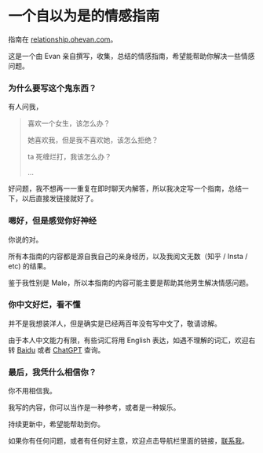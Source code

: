 # 一个自以为是的情感指南

指南在 [relationship.ohevan.com](https://relationship.ohevan.com)。

这是一个由 Evan 亲自撰写，收集，总结的情感指南，希望能帮助你解决一些情感问题。

### 为什么要写这个鬼东西？

有人问我，

> 喜欢一个女生，该怎么办？
>
> 她喜欢我，但是我不喜欢她，该怎么拒绝？
>
> ta 死缠烂打，我该怎么办？
>
> ...

好问题，我不想再一一重复在即时聊天内解答，所以我决定写一个指南，总结一下，以后直接发链接就好了。

### 嗯好，但是感觉你好神经

你说的对。

所有本指南的内容都是源自我自己的亲身经历，以及我阅文无数（知乎 / Insta / etc) 的结果。

鉴于我性别是 Male，所以本指南的内容可能主要是帮助其他男生解决情感问题。

### 你中文好烂，看不懂

并不是我想装洋人，但是确实是已经两百年没有写中文了，敬请谅解。

由于本人中文能力有限，有些词汇将用 English 表达，如遇不理解的词汇，欢迎右转 [Baidu](https://www.baidu.com) 或者 [ChatGPT](https://chatgpt.com) 查询。

### 最后，我凭什么相信你？

你不用相信我。

我写的内容，你可以当作是一种参考，或者是一种娱乐。

持续更新中，希望能帮助到你。

如果你有任何问题，或者有任何好主意，欢迎点击导航栏里面的链接，[联系我](https://me.ohevan.com)。